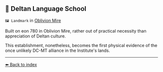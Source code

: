 ## 💬 Deltan Language School

`🖼️ Landmark` in [Oblivion Mire](../refs/oblivion_mire.md)

Built on eon 780 in Oblivion Mire, rather out of practical necessity than appreciation of Deltan culture.

This establishment, nonetheless, becomes the first physical evidence of the once unlikely DC-MT alliance in the Institute's lands.


----------
[⬅️ Back to index](../refs/index.md)